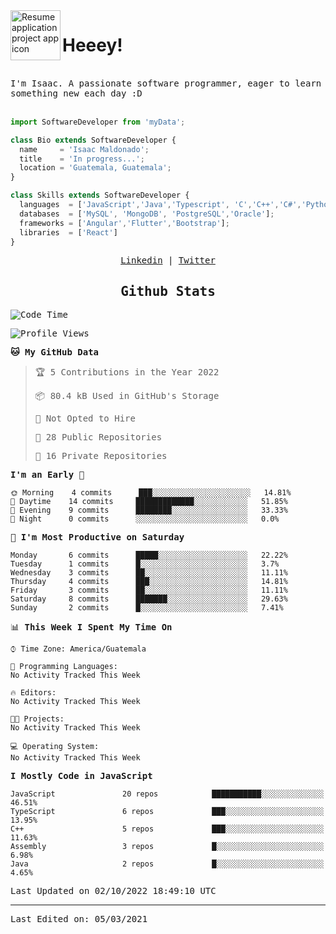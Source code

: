 <img align="left" width="80" height="80" src="https://raw.githubusercontent.com/sidbelbase/sidbelbase/master/wave.gif" alt="Resume application project app icon">

# Heeey!
 
</br>
 
<samp>
I'm Isaac. A passionate software programmer, eager to learn something new each day :D
</samp>
</br></br>



```js
import SoftwareDeveloper from 'myData';

class Bio extends SoftwareDeveloper {
  name     = 'Isaac Maldonado';
  title    = 'In progress...';
  location = 'Guatemala, Guatemala';
}

class Skills extends SoftwareDeveloper {
  languages  = ['JavaScript','Java','Typescript', 'C','C++','C#','Python','Assembly','Dart','Go'];
  databases  = ['MySQL', 'MongoDB', 'PostgreSQL','Oracle'];
  frameworks = ['Angular','Flutter','Bootstrap'];
  libraries  = ['React']
}
```

</p>
<samp>
<p align="center">
<a href="www.linkedin.com/in/isaac-maldonado-4745b2194">Linkedin</a> | <a href="https://twitter.com/Anaklusmos99">Twitter</a>
</p>

<h2 align="center"><samp>Github Stats</samp></h2>

<!--START_SECTION:waka-->
![Code Time](http://img.shields.io/badge/Code%20Time-440%20hrs%2053%20mins-blue)

![Profile Views](http://img.shields.io/badge/Profile%20Views-0-blue)

**🐱 My GitHub Data** 

> 🏆 5 Contributions in the Year 2022
 > 
> 📦 80.4 kB Used in GitHub's Storage 
 > 
> 🚫 Not Opted to Hire
 > 
> 📜 28 Public Repositories 
 > 
> 🔑 16 Private Repositories  
 > 
**I'm an Early 🐤** 

```text
🌞 Morning    4 commits      ███░░░░░░░░░░░░░░░░░░░░░░   14.81% 
🌆 Daytime    14 commits     █████████████░░░░░░░░░░░░   51.85% 
🌃 Evening    9 commits      ████████░░░░░░░░░░░░░░░░░   33.33% 
🌙 Night      0 commits      ░░░░░░░░░░░░░░░░░░░░░░░░░   0.0%

```
📅 **I'm Most Productive on Saturday** 

```text
Monday       6 commits      █████░░░░░░░░░░░░░░░░░░░░   22.22% 
Tuesday      1 commits      █░░░░░░░░░░░░░░░░░░░░░░░░   3.7% 
Wednesday    3 commits      ██░░░░░░░░░░░░░░░░░░░░░░░   11.11% 
Thursday     4 commits      ███░░░░░░░░░░░░░░░░░░░░░░   14.81% 
Friday       3 commits      ██░░░░░░░░░░░░░░░░░░░░░░░   11.11% 
Saturday     8 commits      ███████░░░░░░░░░░░░░░░░░░   29.63% 
Sunday       2 commits      █░░░░░░░░░░░░░░░░░░░░░░░░   7.41%

```


📊 **This Week I Spent My Time On** 

```text
⌚︎ Time Zone: America/Guatemala

💬 Programming Languages: 
No Activity Tracked This Week

🔥 Editors: 
No Activity Tracked This Week

🐱‍💻 Projects: 
No Activity Tracked This Week

💻 Operating System: 
No Activity Tracked This Week

```

**I Mostly Code in JavaScript** 

```text
JavaScript               20 repos            ███████████░░░░░░░░░░░░░░   46.51% 
TypeScript               6 repos             ███░░░░░░░░░░░░░░░░░░░░░░   13.95% 
C++                      5 repos             ███░░░░░░░░░░░░░░░░░░░░░░   11.63% 
Assembly                 3 repos             █░░░░░░░░░░░░░░░░░░░░░░░░   6.98% 
Java                     2 repos             █░░░░░░░░░░░░░░░░░░░░░░░░   4.65%

```



 Last Updated on 02/10/2022 18:49:10 UTC
<!--END_SECTION:waka-->

------

Last Edited on: 05/03/2021

